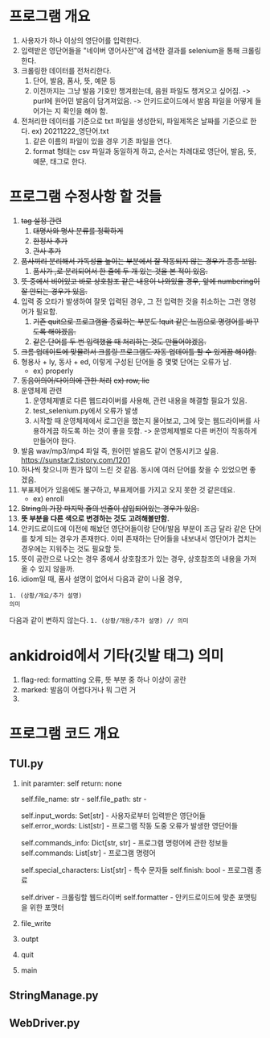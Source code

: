 # 프로그램 개요
1. 사용자가 하나 이상의 영단어를 입력한다.  
2. 입력받은 영단어들을 "네이버 영어사전"에 검색한 결과를 selenium을 통해 크롤링한다.
3. 크롤링한 데이터를 전처리한다.
    1. 단어, 발음, 품사, 뜻, 예문 등
    2. 이전까지는 그냥 발음 기호만 챙겨왔는데, 음원 파일도 챙겨오고 싶어짐.
        -> purl에 원어민 발음이 담겨져있음.
        -> 안키드로이드에서 발음 파일을 어떻게 들어가는 지 확인을 해야 함.
3. 전처리한 데이터를 기준으로 txt 파일을 생성한되, 파일제목은 날짜를 기준으로 한다. ex) 20211222_영단어.txt  
    1. 같은 이름의 파일이 있을 경우 기존 파일을 연다.
    2. format 형태는 csv 파일과 동일하게 하고, 순서는 차례대로 영단어, 발음, 뜻, 예문, 태그로 한다.
    
# 프로그램 수정사항 할 것들
1. ~~tag 설정 관련~~
    1. ~~대명사와 명사 분류를 정확하게~~
    2. ~~한정사 추가~~
    3. ~~관사 추가~~
2. ~~품사끼리 분리해서 가독성을 높이는 부분에서 잘 작동되지 않는 경우가 종종 보임.~~
    1. ~~품사가 ,로 분리되어서 한 줄에 두 개 있는 것을 본 적이 있음.~~
3. ~~뜻 중에서 비어있고 바로 상호참조 같은 내용이 나와있을 경우, 앞에 numbering이 잘 안되는 경우가 있음.~~
4. 입력 중 오타가 발생하여 잘못 입력된 경우, 그 전 입력한 것을 취소하는 그런 명령어가 필요함.
    1. ~~기존 quit으로 프로그램을 종료하는 부분도 !quit 같은 느낌으로 명령어를 바꾸도록 해야겠음.~~
    2. ~~같은 단어를 두 번 입력했을 때 처리하는 것도 만들어야겠음.~~
5. ~~크롬 업데이트에 맞물려서 크롤링 프로그램도 자동 업데이틀 할 수 있게끔 해야함.~~
6. 형용사 + ly, 동사 + ed, 이렇게 구성된 단어들 중 몇몇 단어는 오류가 남.
    * ex) properly
7. ~~동음이의어/다이의에 관한 처리~~
    ~~ex) row, lie~~
8. 운영체제 관련
	1. 운영체제별로 다른 웹드라이버를 사용해, 관련 내용을 해결할 필요가 있음.
	2. test_selenium.py에서 오류가 발생
	3. 시작할 때 운영체제에서 로그인을 했는지 물어보고, 그에 맞는 웹드라이버를 사용하게끔 하도록 하는 것이 좋을 듯함.
        -> 운영체제별로 다른 버전이 작동하게 만들어야 한다.
9. 발음 wav/mp3/mp4 파일 즉, 원어민 발음도 같이 연동시키고 싶음.
    <https://sunstar2.tistory.com/1201>
10. 하나씩 찾으니까 뭔가 많이 느린 것 같음. 동시에 여러 단어를 찾을 수 있었으면 좋겠음.
11. 부표제어가 있음에도 불구하고, 부표제어를 가지고 오지 못한 것 같은데요.
    * ex) enroll
12. ~~String의 가장 마지막 줄의 빈줄이 삽입되어있는 경우가 있음.~~
13. **뜻 부분을 다른 색으로 변경하는 것도 고려해볼만함.**
14. 안키드로이드에 이전에 해놨던 영단어들이랑 단어/발음 부분이 조금 달라 같은 단어를 찾게 되는 경우가 존재한다. 이미 존재하는 단어들을 내보내서 영단어가 겹치는 경우에는 지워주는 것도 필요할 듯.
15. 뜻이 공란으로 나오는 경우 중에서 상호참조가 있는 경우, 상호참조의 내용을 가져올 수 있지 않을까.
16. idiom일 때, 품사 설명이 없어서 다음과 같이 나올 경우, 
```
1. (상황/개요/추가 설명)
의미
```
다음과 같이 변하지 않는다.
`1. (상황/개용/추가 설명) // 의미`
# ankidroid에서 기타(깃발 태그) 의미
1. flag-red: formatting 오류, 뜻 부분 중 하나 이상이 공란
2. marked: 발음이 어렵다거나 뭐 그런 거
3. 

# 프로그램 코드 개요
## TUI.py
1. init
    paramter: self
    return: none

    self.file_name: str - 
    self.file_path: str - 

    self.input_words: Set[str] - 사용자로부터 입력받은 영단어들
    self.error_words: List[str] - 프로그램 작동 도중 오류가 발생한 영단어들

    self.commands_info: Dict[str, str] - 프로그램 명령어에 관한 정보들
    self.commands: List[str] - 프로그램 명령어

    self.special_characters: List[str] - 특수 문자들
    self.finish: bool - 프로그램 종료

    self.driver - 크롤링할 웹드라이버
    self.formatter - 안키드로이드에 맞춘 포맷팅을 위한 포맷터
2. file_write
3. outpt
4. quit
5. main
## StringManage.py
## WebDriver.py